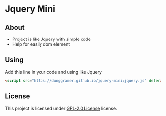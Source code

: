 # Jquery Mini

## About
+ Project is like Jquery with simple code
+ Help for easily dom element

## Using
Add this line in your code and using like Jquery
```html
<script src="https://dunggramer.github.io/jquery-mini/jquery.js" defer></script>
```

## License
This project is licensed under [GPL-2.0 License](LICENSE) license.
